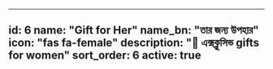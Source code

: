 
---
id: 6
name: "Gift for Her"
name_bn: "তার জন্য উপহার"
icon: "fas fa-female"
description: "💝 এক্সক্লুসিভ gifts for women"
sort_order: 6
active: true
---
